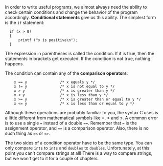 In order to write useful programs, we almost always need the ability to check certain conditions and change the behavior of the program accordingly.  **Conditional statements** give us this ability.  The simplest form is the `if` statement:

```code
  if (x > 0) 
  {
      printf ("x is positive\n");
  }
```
The expression in parentheses is called the condition. If it is true, then the statements in brackets get executed. If the condition is not true, nothing happens.


The condition can contain any of the **comparison operators**:

```code
    x == y               /* x equals y */
    x != y               /* x is not equal to y */
    x > y                /* x is greater than y */
    x < y                /* x is less than y */
    x >= y               /* x is greater than or equal to y */
    x <= y               /* x is less than or equal to y */
```
Although these operations are probably familiar to you, the syntax C uses is a little different from mathematical symbols like $=$, $\neq$ and $\le$.  A common error is to use a single `=` instead of a double `==`.  Remember that `=` is the assignment operator, and `==` is a comparison operator.  Also, there is no such thing as `=<` or `=>`.

The two sides of a condition operator have to be the same type.  You can only compare `ints` to `ints` and `doubles` to `doubles`.  Unfortunately, at this point you can't compare strings at all!  There is a way to compare strings, but we won't get to it for a couple of chapters.